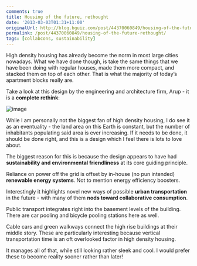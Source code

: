 ```yaml
---
comments: true
title: Housing of the future, rethought
date: '2013-03-03T01:31+11:00'
originalUrl: http://blog.bguiz.com/post/44370060849/housing-of-the-future-rethought
permalink: /post/44370060849/housing-of-the-future-rethought/
tags: [collabcons, sustainability]
---
```


<p>High density housing has already become the norm in most large cities nowadays. What we have done though, is take the same things that we have been doing with regular houses, made them more compact, and stacked them on top of each other. That is what the majority of today&#8217;s apartment blocks really are.</p>
<p>Take a look at this design by the engineering and architecture firm, Arup - it is a <strong>complete rethink</strong>:</p>
<p><img alt="image" src="http://media.tumblr.com/f7c2f9aead69f922109dd8297ba25800/tumblr_inline_mj09reXhhD1qz4rgp.jpg"/></p>

<p>While I am personally not the biggest fan of high density housing, I do see it as an eventuality - the land area on this Earth is constant, but the number of inhabitants populating said area is ever increasing. If it needs to be done, it should be done right, and this is a design which I feel there is lots to love about. </p>
<p>The biggest reason for this is because the design appears to have had <strong>sustainability and environmental friendliness</strong> at its core guiding principle.</p>
<p>Reliance on power off the grid is offset by in-house (no pun intended) <strong>renewable energy systems</strong>. Not to mention energy efficiency boosters.</p>
<p>Interestingly it highlights novel new ways of possible <strong>urban transportation</strong> in the future - with many of them <strong>nods toward collaborative consumption</strong>.</p>
<p>Public transport integrates right into the basement levels of the building. There are car pooling and bicycle pooling stations here as well.</p>
<p>Cable cars and green walkways connect the high rise buildings at their middle story. These are particularly interesting because vertical transportation time is an oft overlooked factor in high density housing.</p>
<p>It manages all of that, while still looking rather sleek and cool. I would prefer these to become reality sooner rather than later!</p>

<p></p>